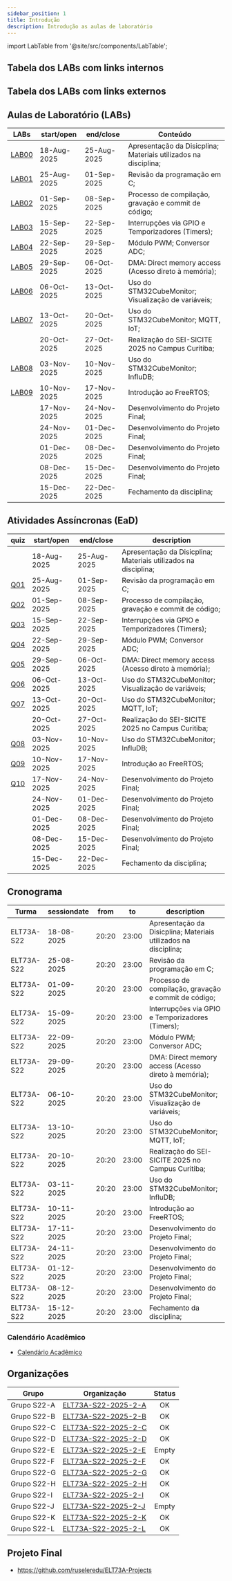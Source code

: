 ```yaml
---
sidebar_position: 1
title: Introdução
description: Introdução as aulas de laboratório
---
```


import LabTable from '@site/src/components/LabTable';

## Tabela dos LABs com links internos
<LabTable internal={true} />

## Tabela dos LABs com links externos 
<LabTable internal={false} />


## Aulas de Laboratório (LABs)

| LABs                 | start/open  | end/close   | Conteúdo                                                        |
| -------------------- | ----------- | ----------- | --------------------------------------------------------------- |
| [LAB00](/labs/lab00) | 18-Aug-2025 | 25-Aug-2025 | Apresentação da Disicplina; Materiais utilizados na disciplina; |
| [LAB01](/labs/lab01) | 25-Aug-2025 | 01-Sep-2025 | Revisão da programação em C;                                    |
| [LAB02](/labs/lab02) | 01-Sep-2025 | 08-Sep-2025 | Processo de compilação, gravação e commit de código;            |
| [LAB03](/labs/lab03) | 15-Sep-2025 | 22-Sep-2025 | Interrupções via GPIO e Temporizadores (Timers);                |
| [LAB04](/labs/lab04) | 22-Sep-2025 | 29-Sep-2025 | Módulo PWM; Conversor ADC;                                      |
| [LAB05](/labs/lab05) | 29-Sep-2025 | 06-Oct-2025 | DMA: Direct memory access (Acesso direto à memória);            |
| [LAB06](/labs/lab06) | 06-Oct-2025 | 13-Oct-2025 | Uso do STM32CubeMonitor; Visualização de variáveis;             |
| [LAB07](/labs/lab07) | 13-Oct-2025 | 20-Oct-2025 | Uso do STM32CubeMonitor; MQTT, IoT;                             |
|                      | 20-Oct-2025 | 27-Oct-2025 | Realização do SEI-SICITE 2025 no Campus Curitiba;               |
| [LAB08](/labs/lab08) | 03-Nov-2025 | 10-Nov-2025 | Uso do STM32CubeMonitor; InfluDB;                               |
| [LAB09](/labs/lab09) | 10-Nov-2025 | 17-Nov-2025 | Introdução ao FreeRTOS;                                         |
|                      | 17-Nov-2025 | 24-Nov-2025 | Desenvolvimento do Projeto Final;                               |
|                      | 24-Nov-2025 | 01-Dec-2025 | Desenvolvimento do Projeto Final;                               |
|                      | 01-Dec-2025 | 08-Dec-2025 | Desenvolvimento do Projeto Final;                               |
|                      | 08-Dec-2025 | 15-Dec-2025 | Desenvolvimento do Projeto Final;                               |
|                      | 15-Dec-2025 | 22-Dec-2025 | Fechamento da disciplina;                                       |

## Atividades Assíncronas (EaD)

| quiz                | start/open  | end/close   | description                                                     |
| ------------------- | ----------- | ----------- | --------------------------------------------------------------- |
|                     | 18-Aug-2025 | 25-Aug-2025 | Apresentação da Disicplina; Materiais utilizados na disciplina; |
| [Q01](/quiz/quiz01) | 25-Aug-2025 | 01-Sep-2025 | Revisão da programação em C;                                    |
| [Q02](/quiz/quiz02) | 01-Sep-2025 | 08-Sep-2025 | Processo de compilação, gravação e commit de código;            |
| [Q03](/quiz/quiz03) | 15-Sep-2025 | 22-Sep-2025 | Interrupções via GPIO e Temporizadores (Timers);                |
| [Q04](/quiz/quiz04) | 22-Sep-2025 | 29-Sep-2025 | Módulo PWM; Conversor ADC;                                      |
| [Q05](/quiz/quiz05) | 29-Sep-2025 | 06-Oct-2025 | DMA: Direct memory access (Acesso direto à memória);            |
| [Q06](/quiz/quiz06) | 06-Oct-2025 | 13-Oct-2025 | Uso do STM32CubeMonitor; Visualização de variáveis;             |
| [Q07](/quiz/quiz07) | 13-Oct-2025 | 20-Oct-2025 | Uso do STM32CubeMonitor; MQTT, IoT;                             |
|                     | 20-Oct-2025 | 27-Oct-2025 | Realização do SEI-SICITE 2025 no Campus Curitiba;               |
| [Q08](/quiz/quiz08) | 03-Nov-2025 | 10-Nov-2025 | Uso do STM32CubeMonitor; InfluDB;                               |
| [Q09](/quiz/quiz09) | 10-Nov-2025 | 17-Nov-2025 | Introdução ao FreeRTOS;                                         |
| [Q10](/quiz/quiz10) | 17-Nov-2025 | 24-Nov-2025 | Desenvolvimento do Projeto Final;                               |
|                     | 24-Nov-2025 | 01-Dec-2025 | Desenvolvimento do Projeto Final;                               |
|                     | 01-Dec-2025 | 08-Dec-2025 | Desenvolvimento do Projeto Final;                               |
|                     | 08-Dec-2025 | 15-Dec-2025 | Desenvolvimento do Projeto Final;                               |
|                     | 15-Dec-2025 | 22-Dec-2025 | Fechamento da disciplina;                                       |

## Cronograma

| Turma      | sessiondate | from  | to    | description                                                     |
| ---------- | ----------- | ----- | ----- | --------------------------------------------------------------- |
| ELT73A-S22 | 18-08-2025  | 20:20 | 23:00 | Apresentação da Disicplina; Materiais utilizados na disciplina; |
| ELT73A-S22 | 25-08-2025  | 20:20 | 23:00 | Revisão da programação em C;                                    |
| ELT73A-S22 | 01-09-2025  | 20:20 | 23:00 | Processo de compilação, gravação e commit de código;            |
| ELT73A-S22 | 15-09-2025  | 20:20 | 23:00 | Interrupções via GPIO e Temporizadores (Timers);                |
| ELT73A-S22 | 22-09-2025  | 20:20 | 23:00 | Módulo PWM; Conversor ADC;                                      |
| ELT73A-S22 | 29-09-2025  | 20:20 | 23:00 | DMA: Direct memory access (Acesso direto à memória);            |
| ELT73A-S22 | 06-10-2025  | 20:20 | 23:00 | Uso do STM32CubeMonitor; Visualização de variáveis;             |
| ELT73A-S22 | 13-10-2025  | 20:20 | 23:00 | Uso do STM32CubeMonitor; MQTT, IoT;                             |
| ELT73A-S22 | 20-10-2025  | 20:20 | 23:00 | Realização do SEI-SICITE 2025 no Campus Curitiba;               |
| ELT73A-S22 | 03-11-2025  | 20:20 | 23:00 | Uso do STM32CubeMonitor; InfluDB;                               |
| ELT73A-S22 | 10-11-2025  | 20:20 | 23:00 | Introdução ao FreeRTOS;                                         |
| ELT73A-S22 | 17-11-2025  | 20:20 | 23:00 | Desenvolvimento do Projeto Final;                               |
| ELT73A-S22 | 24-11-2025  | 20:20 | 23:00 | Desenvolvimento do Projeto Final;                               |
| ELT73A-S22 | 01-12-2025  | 20:20 | 23:00 | Desenvolvimento do Projeto Final;                               |
| ELT73A-S22 | 08-12-2025  | 20:20 | 23:00 | Desenvolvimento do Projeto Final;                               |
| ELT73A-S22 | 15-12-2025  | 20:20 | 23:00 | Fechamento da disciplina;                                       |

### Calendário Acadêmico

- [Calendário Acadêmico](/pdf/UTFPR-CTAcademicCalendar2025.pdf)

## Organizações

| Grupo       | Organização                                                   | Status |
| ----------- | ------------------------------------------------------------- | :----: |
| Grupo S22-A | [ELT73A-S22-2025-2-A](https://github.com/ELT73A-S22-2025-2-A) |   OK   |
| Grupo S22-B | [ELT73A-S22-2025-2-B](https://github.com/ELT73A-S22-2025-2-B) |   OK   |
| Grupo S22-C | [ELT73A-S22-2025-2-C](https://github.com/ELT73A-S22-2025-2-C) |   OK   |
| Grupo S22-D | [ELT73A-S22-2025-2-D](https://github.com/ELT73A-S22-2025-2-D) |   OK   |
| Grupo S22-E | [ELT73A-S22-2025-2-E](https://github.com/ELT73A-S22-2025-2-E) | Empty  |
| Grupo S22-F | [ELT73A-S22-2025-2-F](https://github.com/ELT73A-S22-2025-2-F) |   OK   |
| Grupo S22-G | [ELT73A-S22-2025-2-G](https://github.com/ELT73A-S22-2025-2-G) |   OK   |
| Grupo S22-H | [ELT73A-S22-2025-2-H](https://github.com/ELT73A-S22-2025-2-H) |   OK   |
| Grupo S22-I | [ELT73A-S22-2025-2-I](https://github.com/ELT73A-S22-2025-2-I) |   OK   |
| Grupo S22-J | [ELT73A-S22-2025-2-J](https://github.com/ELT73A-S22-2025-2-J) | Empty  |
| Grupo S22-K | [ELT73A-S22-2025-2-K](https://github.com/ELT73A-S22-2025-2-K) |   OK   |
| Grupo S22-L | [ELT73A-S22-2025-2-L](https://github.com/ELT73A-S22-2025-2-L) |   OK   |


## Projeto Final
- https://github.com/ruseleredu/ELT73A-Projects
  